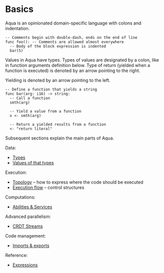 # Basics

Aqua is an opinionated domain-specific language with colons and indentation.

```text
-- Comments begin with double-dash, ends on the end of line
func foo(): -- Comments are allowed almost everywhere
  -- Body of the block expression is indented
  bar(5)
```

Values in Aqua have types. Types of values are designated by a colon, like in function arguments definition below. Type of return \(yielded when a function is executed\) is denoted by an arrow pointing to the right.

Yielding is denoted by an arrow pointing to the left.

```text
-- Define a function that yields a string
func bar(arg: i16) -> string:
  -- Call a function
  smth(arg)
  
  -- Yield a value from a function
  x <- smth(arg)
  
  -- Return a yielded results from a function
  <- "return literal"
```

Subsequent sections explain the main parts of Aqua.

Data:

* [Types](types.md)
* [Values of that types](variables.md)

Execution:

* [Topology](topology.md) – how to express where the code should be executed
* [Execution flow](operators/) – control structures

Computations:

* [Abilities & Services](abilities-and-services.md)

Advanced parallelism:

* [CRDT Streams](crdt-streams.md)

Code management:

* [Imports & exports](statements-1.md)

Reference:

* [Expressions](expressions/)



